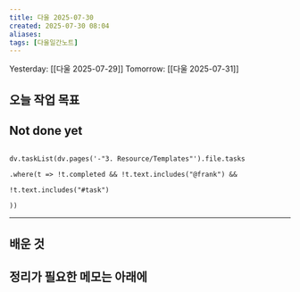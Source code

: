 ```yaml
---
title: 다울 2025-07-30
created: 2025-07-30 08:04
aliases: 
tags: [다울일간노트]
---
```


Yesterday: [[다울 2025-07-29]] 
Tomorrow: [[다울 2025-07-31]] 

## 오늘 작업 목표




## Not done yet

```dataviewjs

dv.taskList(dv.pages('-"3. Resource/Templates"').file.tasks

.where(t => !t.completed && !t.text.includes("@frank") &&

!t.text.includes("#task")

))

```

---

## 배운 것




## 정리가 필요한 메모는 아래에



